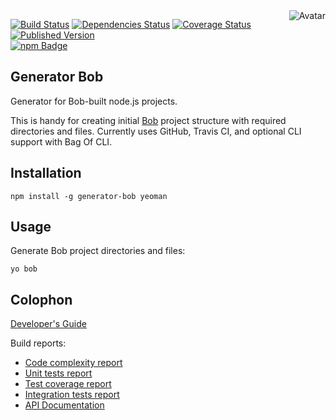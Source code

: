 <img align="right" src="https://raw.github.com/cliffano/generator-bob/master/avatar.jpg" alt="Avatar"/>

[![Build Status](https://img.shields.io/travis/cliffano/generator-bob.svg)](http://travis-ci.org/cliffano/generator-bob)
[![Dependencies Status](https://img.shields.io/david/cliffano/generator-bob.svg)](http://david-dm.org/cliffano/generator-bob)
[![Coverage Status](https://img.shields.io/coveralls/cliffano/generator-bob.svg)](https://coveralls.io/r/cliffano/generator-bob?branch=master)
[![Published Version](https://img.shields.io/npm/v/generator-bob.svg)](http://www.npmjs.com/package/generator-bob)
<br/>
[![npm Badge](https://nodei.co/npm/generator-bob.png)](http://npmjs.org/package/generator-bob)

Generator Bob
-------------

Generator for Bob-built node.js projects.

This is handy for creating initial [Bob](http://github.com/cliffano/bob)  project structure with required directories and files. Currently uses GitHub, Travis CI, and optional CLI support with Bag Of CLI.

Installation
------------

    npm install -g generator-bob yeoman

Usage
-----

Generate Bob project directories and files:

    yo bob

Colophon
--------

[Developer's Guide](http://cliffano.github.io/developers_guide.html#nodejs)

Build reports:

* [Code complexity report](http://cliffano.github.io/generator-bob/complexity/plato/index.html)
* [Unit tests report](http://cliffano.github.io/generator-bob/test/buster.out)
* [Test coverage report](http://cliffano.github.io/generator-bob/coverage/buster-istanbul/lcov-report/lib/index.html)
* [Integration tests report](http://cliffano.github.io/generator-bob/test-integration/cmdt.out)
* [API Documentation](http://cliffano.github.io/generator-bob/doc/dox-foundation/index.html)
